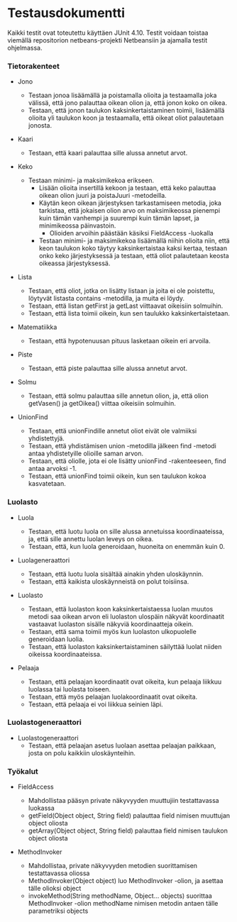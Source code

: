 # Testausdokumentti

Kaikki testit ovat toteutettu käyttäen JUnit 4.10.
Testit voidaan toistaa viemällä repositorion netbeans-projekti Netbeansiin ja ajamalla testit ohjelmassa.

### Tietorakenteet

* Jono
  * Testaan jonoa lisäämällä ja poistamalla olioita ja testaamalla joka välissä, että jono palauttaa oikean olion ja, että jonon koko on oikea.
  * Testaan, että jonon taulukon kaksinkertaistaminen toimii, lisäämällä olioita yli taulukon koon ja testaamalla, että oikeat oliot palautetaan jonosta.

* Kaari
  * Testaan, että kaari palauttaa sille alussa annetut arvot.

* Keko
  * Testaan minimi- ja maksimikekoa erikseen.
    * Lisään olioita insertillä kekoon ja testaan, että keko palauttaa oikean olion juuri ja poistaJuuri -metodeilla.
    * Käytän keon oikean järjestyksen tarkastamiseen metodia, joka tarkistaa, että jokaisen olion arvo on maksimikeossa pienempi kuin tämän vanhempi ja suurempi kuin tämän lapset, ja minimikeossa päinvastoin.
      * Olioiden arvoihin päästään käsiksi FieldAccess -luokalla
    * Testaan minimi- ja maksimikekoa lisäämällä niihin olioita niin, että keon taulukon koko täytyy kaksinkertaistaa kaksi kertaa, testaan onko keko järjestyksessä ja testaan, että oliot palautetaan keosta oikeassa järjestyksessä.

* Lista
  * Testaan, että oliot, jotka on lisätty listaan ja joita ei ole poistettu, löytyvät listasta contains -metodilla, ja muita ei löydy.
  * Testaan, että listan getFirst ja getLast viittaavat oikeisiin solmuihin.
  * Testaan, että lista toimii oikein, kun sen taulukko kaksinkertaistetaan.

* Matematiikka
  * Testaan, että hypotenuusan pituus lasketaan oikein eri arvoila.

* Piste
  * Testaan, että piste palauttaa sille alussa annetut arvot.

* Solmu
  * Testaan, että solmu palauttaa sille annetun olion, ja, että olion getVasen() ja getOikea() viittaa oikeisiin solmuihin.
 
* UnionFind
  * Testaan, että unionFindille annetut oliot eivät ole valmiiksi yhdistettyjä.
  * Testaan, että yhdistämisen union -metodilla jälkeen find -metodi antaa yhdistetyille olioille saman arvon.
  * Testaan, että oliolle, jota ei ole lisätty unionFind -rakenteeseen, find antaa arvoksi -1.
  * Testaan, että unionFind toimii oikein, kun sen taulukon kokoa kasvatetaan.

### Luolasto

* Luola
  * Testaan, että luotu luola on sille alussa annetuissa koordinaateissa, ja, että sille annettu luolan leveys on oikea.
  * Testaan, että, kun luola generoidaan, huoneita on enemmän kuin 0.
 
* Luolageneraattori
  * Testaan, että luotu luola sisältää ainakin yhden uloskäynnin.
  * Testaan, että kaikista uloskäynneistä on polut toisiinsa.

* Luolasto
  * Testaan, että luolaston koon kaksinkertaistaessa luolan muutos metodi saa oikean arvon eli luolaston ulospäin näkyvät koordinaatit vastaavat luolaston sisälle näkyviä koordinaatteja oikein.
  * Testaan, että sama toimii myös kun luolaston ulkopuolelle generoidaan luolia.
  * Testaan, että luolaston kaksinkertaistaminen säilyttää luolat niiden oikeissa koordinaateissa.

* Pelaaja
  * Testaan, että pelaajan koordinaatit ovat oikeita, kun pelaaja liikkuu luolassa tai luolasta toiseen.
  * Testaan, että myös pelaajan luolakoordinaatit ovat oikeita.
  * Testaan, että pelaaja ei voi liikkua seinien läpi.

### Luolastogeneraattori

* Luolastogeneraattori
  * Testaan, että pelaajan asetus luolaan asettaa pelaajan paikkaan, josta on polu kaikkiin uloskäynteihin.

### Työkalut

* FieldAccess
  * Mahdollistaa pääsyn private näkyvyyden muuttujiin testattavassa luokassa
  * getField(Object object, String field) palauttaa field nimisen muuttujan object oliosta
  * getArray(Object object, String field) palauttaa field nimisen taulukon object oliosta
  
* MethodInvoker
  * Mahdollistaa, private näkyvyyden metodien suorittamisen testattavassa oliossa
  * MethodInvoker(Object object) luo MethodInvoker -olion, ja asettaa tälle olioksi object
  * invokeMethod(String methodName, Object... objects) suorittaa MethodInvoker -olion methodName nimisen metodin antaen tälle parametriksi objects
